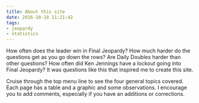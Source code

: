 ```yaml
---
title: About this site
date: 2016-10-18 11:21:42
tags:
- jeopardy
- statistics
---
```

How often does the leader win in Final Jeopardy? How much harder do the questions get as you go down the rows? Are Daily Doubles harder than other questions? How often did Ken Jennings have a lockout going into Final Jeopardy? It was questions like this that inspired me to create this site.

<p>Cruise through the top menu line to see the four general topics covered.
Each page has a table and a graphic and some observations.
I encourage you to add comments, especially if you have an additions
or corrections.</p>
